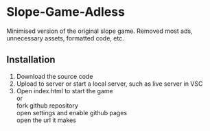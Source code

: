 # Slope-Game-Adless

Minimised version of the original slope game. Removed most ads, unnecessary assets, formatted code, etc.

## Installation

1. Download the source code
2. Upload to server or start a local server, such as live server in VSC
3. Open index.html to start the game
<br/> or <br/>
fork github repository<br/>
open settings and enable github pages<br/>
open the url it makes<br/>
